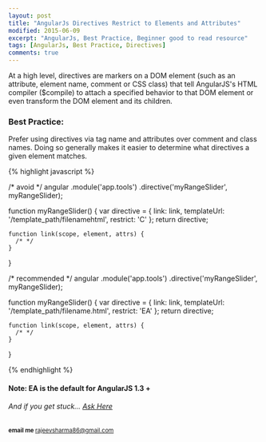 ```yaml
---
layout: post
title: "AngularJs Directives Restrict to Elements and Attributes"
modified: 2015-06-09
excerpt: "AngularJs, Best Practice, Beginner good to read resource"
tags: [AngularJs, Best Practice, Directives]
comments: true
---
```


At a high level, directives are markers on a DOM element (such as an attribute, element name, comment or CSS class) that
tell AngularJS's HTML compiler ($compile) to attach a specified behavior to that DOM element or even transform the DOM
element and its children.

<script async src="//pagead2.googlesyndication.com/pagead/js/adsbygoogle.js"></script>
<!-- Github Page Add 1 -->
<ins class="adsbygoogle"
     style="display:block"
     data-ad-client="ca-pub-1411898088670168"
     data-ad-slot="3525987534"
     data-ad-format="auto"></ins>
<script>
    (adsbygoogle = window.adsbygoogle || []).push({});
</script>

### Best Practice: 

Prefer using directives via tag name and attributes over comment and class names. Doing so generally makes it easier to 
determine what directives a given element matches.


{% highlight javascript %}
<!-- avoid -->
<div class="my-range-slider"></div> 

/* avoid */
angular
    .module('app.tools')
    .directive('myRangeSlider', myRangeSlider);

function myRangeSlider() {
    var directive = {
        link: link,
        templateUrl: '/template_path/filenamehtml',
        restrict: 'C'
    };
    return directive;

    function link(scope, element, attrs) {
      /* */
    }
} 

<!-- recommended -->
<my-range-slider></my-range-slider>
<div my-range-slider></div>

 

 /* recommended */
angular
    .module('app.tools')
    .directive('myRangeSlider', myRangeSlider);

function myRangeSlider() {
    var directive = {
        link: link,
        templateUrl: '/template_path/filename.html',
        restrict: 'EA'
    };
    return directive;

    function link(scope, element, attrs) {
      /* */
    }
}

{% endhighlight %}
 
#### Note: EA is the default for AngularJS 1.3 +

######  And if you get stuck… [Ask Here](http://stackoverflow.com/) 

<sup> <b>email me </b>  [rajeevsharma86@gmail.com](#myfootnote1)</sup>